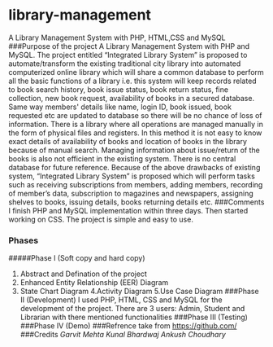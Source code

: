# library-management
A Library Management System with PHP, HTML,CSS and MySQL
###Purpose of the project
A Library Management System with PHP and MySQL. 
The project entitled “Integrated Library System” is proposed to automate/transform the existing traditional city library into automated computerized online library which will share a common database to perform all the basic functions of a library i.e. this system will keep records related to book search history, book issue status, book return status, fine collection, new book request, availability of books in a secured database. Same way members' details like name, login ID, book issued, book requested etc are updated to database so there will be no chance of loss of information.
There is a library where all operations are managed manually in the form of physical files and registers.
In this method it is not easy to know exact details of availability of books and location of books in the library because of manual search. Managing information about issue/return of the books is also not efficient in the existing system. There is no central database for future reference.
Because of the above drawbacks of existing system, “Integrated Library System” is proposed which will perform tasks such as receiving subscriptions from members, adding members, recording of member’s data, subscription to magazines and newspapers, assigning shelves to books, issuing details, books returning details etc.
###Comments
I finish PHP and MySQL implementation within three days. 
Then started working on CSS.
The project is simple and easy to use.
### Phases 
#####Phase I (Soft copy and hard copy)
1. Abstract and Defination of the project
2. Enhanced Entity Relationship (EER) Diagram
3. State Chart Diagram
4.Activity Diagram
5.Use Case Diagram
###Phase II (Development)
I used PHP, HTML, CSS and MySQL for the development of the project.
There are 3 users: Admin, Student and Librarian with there mentioned functionalities
###Phase III (Testing)
###Phase IV (Demo)
###Refrence take from
https://github.com/
###Credits
*Garvit Mehta
Kunal Bhardwaj
Ankush Choudhary*
